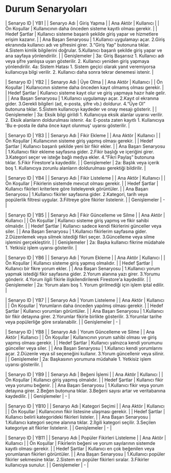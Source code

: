 # Durum Senaryoları

| Senaryo ID | YB1 |
| Senaryo Adı | Giriş Yapma |
| Ana Aktör | Kullanıcı |
| Ön Koşullar | Kullanıcının daha önceden sisteme kayıtlı olması gerekir. |
| Hedef Şartlar | Kullanıcı sisteme başarılı şekilde giriş yapar ve hizmetlere erişim kazanır. |
| Ana Başarı Senaryosu | 1.Kullanıcı uygulamayı açar.
2.Giriş ekranında kullanıcı adı ve şifresini girer.
3.“Giriş Yap” butonuna tıklar.
4.Sistem kimlik bilgilerini doğrular.
5.Kullanıcı başarılı şekilde giriş yapar ve ana sayfaya yönlendirilir. |
| Genişlemeler | 3a: Giriş Başarısız
    1. Kullanıcı adı veya şifre yanlışsa uyarı gösterilir.
    2. Kullanıcı yeniden giriş yapmaya yönlendirilir.
4a: Sistem Hatası
    1. Sistem geçici olarak yanıt veremiyorsa kullanıcıya bilgi verilir.
    2. Kullanıcı daha sonra tekrar denemesi istenir. |

| Senaryo ID | YB2 |
| Senaryo Adı | Üye Olma |
| Ana Aktör | Kullanıcı |
| Ön Koşullar | Kullanıcının sisteme daha önceden kayıt olmamış olması gerekir. |
| Hedef Şartlar | Kullanıcı sisteme kayıt olur ve giriş yapmaya hazır hale gelir. |
| Ana Başarı Senaryosu | 1.Kullanıcı uygulamayı açar.
2.Kayıt ol ekranına gider.
3.Gerekli bilgileri (ad, e-posta, şifre vb.) doldurur.
4.“Üye Ol” butonuna tıklar.
5.Sistem kullanıcıyı kaydeder ve onay mesajı gösterir. |
| Genişlemeler | 3a: Eksik bilgi girildi
    1. Kullanıcıya eksik alanlar uyarısı verilir.
    2. Eksik alanların doldurulması istenir.
4a: E-posta zaten kayıtlı
    1. Kullanıcıya 'Bu e-posta ile daha önce kayıt olunmuş' uyarısı gösterilir. |

| Senaryo ID | YB3 |
| Senaryo Adı | Fikir Ekleme |
| Ana Aktör | Kullanıcı |
| Ön Koşullar | Kullanıcının sisteme giriş yapmış olması gerekir. |
| Hedef Şartlar | Kullanıcı başarılı şekilde yeni bir fikir ekler. |
| Ana Başarı Senaryosu | 1.Kullanıcı fikir ekleme sayfasına gider.
2.Fikir başlığı ve içeriğini girer.
3.Kategori seçer ve isteğe bağlı medya ekler.
4.“Fikri Paylaş” butonuna tıklar.
5.Fikir Firestore'a kaydedilir. |
| Genişlemeler | 2a: Başlık veya içerik boş
    1. Kullanıcıya zorunlu alanların doldurulması gerektiği bildirilir. |

| Senaryo ID | YB4 |
| Senaryo Adı | Fikir Listeleme |
| Ana Aktör | Kullanıcı |
| Ön Koşullar | Fikirlerin sistemde mevcut olması gerekir. |
| Hedef Şartlar | Kullanıcı fikirleri kriterlere göre listeleyerek görüntüler. |
| Ana Başarı Senaryosu | 1.Kullanıcı fikirler sayfasına gider.
2.Kategori, tarih veya popülerlik filtresi uygular.
3.Filtreye göre fikirler listelenir. |
| Genişlemeler | - |

| Senaryo ID | YB5 |
| Senaryo Adı | Fikir Güncelleme ve Silme |
| Ana Aktör | Kullanıcı |
| Ön Koşullar | Kullanıcı sisteme giriş yapmış ve fikir sahibi olmalıdır. |
| Hedef Şartlar | Kullanıcı sadece kendi fikirlerini günceller veya siler. |
| Ana Başarı Senaryosu | 1.Kullanıcı fikirlerim sayfasına gider.
2.Düzenlemek veya silmek istediği fikri seçer.
3.Güncelleme veya silme işlemini gerçekleştirir. |
| Genişlemeler | 2a: Başka kullanıcı fikrine müdahale
    1. Yetkisiz işlem uyarısı gösterilir. |

| Senaryo ID | YB6 |
| Senaryo Adı | Yorum Ekleme |
| Ana Aktör | Kullanıcı |
| Ön Koşullar | Kullanıcı sisteme giriş yapmış olmalıdır. |
| Hedef Şartlar | Kullanıcı bir fikre yorum ekler. |
| Ana Başarı Senaryosu | 1.Kullanıcı yorum yapmak istediği fikir sayfasına gider.
2.Yorum alanına yazı girer.
3.Yorumu gönderir.
4.Yorum ilgili fikirle ilişkilendirilerek Firestore'a kaydedilir. |
| Genişlemeler | 2a: Yorum alanı boş
    1. Yorum girilmediği için işlem iptal edilir. |

| Senaryo ID | YB7 |
| Senaryo Adı | Yorum Listeleme |
| Ana Aktör | Kullanıcı |
| Ön Koşullar | Yorumların daha önceden yapılmış olması gerekir. |
| Hedef Şartlar | Kullanıcı yorumları görüntüler. |
| Ana Başarı Senaryosu | 1.Kullanıcı bir fikir detayına girer.
2.Yorumlar fikirle birlikte gösterilir.
3.Yorumlar tarihe veya popülerliğe göre sıralanabilir. |
| Genişlemeler | - |

| Senaryo ID | YB8 |
| Senaryo Adı | Yorum Güncelleme ve Silme |
| Ana Aktör | Kullanıcı |
| Ön Koşullar | Kullanıcının yorum sahibi olması ve giriş yapmış olması gerekir. |
| Hedef Şartlar | Kullanıcı yalnızca kendi yorumunu günceller veya siler. |
| Ana Başarı Senaryosu | 1.Kullanıcı kendi yorumlarını açar.
2.Düzenle veya sil seçeneğini kullanır.
3.Yorum güncellenir veya silinir. |
| Genişlemeler | 2a: Başkasının yorumuna müdahale
    1. Yetkisiz işlem uyarısı gösterilir. |

| Senaryo ID | YB9 |
| Senaryo Adı | Beğeni İşlemi |
| Ana Aktör | Kullanıcı |
| Ön Koşullar | Kullanıcı giriş yapmış olmalıdır. |
| Hedef Şartlar | Kullanıcı fikir veya yorumu beğenir. |
| Ana Başarı Senaryosu | 1.Kullanıcı fikir veya yorum detayına girer.
2.Beğen butonuna tıklar.
3.Beğeni sayısı artar ve veritabanına kaydedilir. |
| Genişlemeler | - |

| Senaryo ID | YB10 |
| Senaryo Adı | Kategori Seçimi |
| Ana Aktör | Kullanıcı |
| Ön Koşullar | Kullanıcının fikir listesine ulaşması gerekir. |
| Hedef Şartlar | Kullanıcı belirli kategorideki fikirleri listeler. |
| Ana Başarı Senaryosu | 1.Kullanıcı kategori seçme alanına tıklar.
2.İlgili kategori seçilir.
3.Seçilen kategoriye ait fikirler listelenir. |
| Genişlemeler | - |

| Senaryo ID | YB11 |
| Senaryo Adı | Popüler Fikirleri Listeleme |
| Ana Aktör | Kullanıcı |
| Ön Koşullar | Fikirlerin beğeni ve yorum sayılarının sistemde kayıtlı olması gerekir. |
| Hedef Şartlar | Kullanıcı en çok beğenilen veya yorumlanan fikirleri görüntüler. |
| Ana Başarı Senaryosu | 1.Kullanıcı popüler fikirler sekmesine tıklar.
2.Sistem en popüler fikirleri sıralar.
3.Fikirler kullanıcıya sunulur. |
| Genişlemeler | - |
